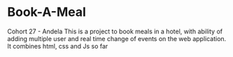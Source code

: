 # Book-A-Meal
Cohort 27 - Andela
This is a project to book meals in a hotel, with ability of adding multiple user and real time change of events on the web application.
It combines html, css and Js so far
